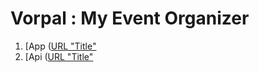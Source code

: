 # Vorpal : My Event Organizer


1. [App ([URL "Title"](https://vorpal.vercel.app)
2. [Api ([URL "Title"](https://vorpal-api.vercel.app)
   
